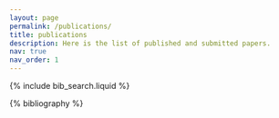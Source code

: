 ```yaml
---
layout: page
permalink: /publications/
title: publications
description: Here is the list of published and submitted papers.
nav: true
nav_order: 1
---
```


<!-- _pages/publications.md -->

<!-- Bibsearch Feature -->

{% include bib_search.liquid %}

<div class="publications">

{% bibliography %}

</div>
